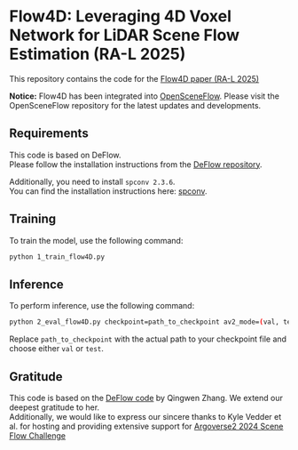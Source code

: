 # Flow4D: Leveraging 4D Voxel Network for LiDAR Scene Flow Estimation (RA-L 2025)

This repository contains the code for the [Flow4D paper (RA-L 2025)](https://ieeexplore.ieee.org/document/10887254)


**Notice:** Flow4D has been integrated into [OpenSceneFlow](https://github.com/KTH-RPL/OpenSceneFlow).
Please visit the OpenSceneFlow repository for the latest updates and developments.


## Requirements

This code is based on DeFlow. <br>
Please follow the installation instructions from the [DeFlow repository](https://github.com/KTH-RPL/DeFlow).

Additionally, you need to install `spconv 2.3.6`.<br>
You can find the installation instructions here: [spconv](https://github.com/traveller59/spconv).


## Training

To train the model, use the following command:

```bash
python 1_train_flow4D.py
```


## Inference

To perform inference, use the following command:

```bash
python 2_eval_flow4D.py checkpoint=path_to_checkpoint av2_mode=(val, test)
```

Replace `path_to_checkpoint` with the actual path to your checkpoint file and choose either `val` or `test`.


## Gratitude
This code is based on the [DeFlow code](https://github.com/KTH-RPL/DeFlow) by Qingwen Zhang.
We extend our deepest gratitude to her.<br>
Additionally, we would like to express our sincere thanks to Kyle Vedder et al. for hosting and providing extensive support for [Argoverse2 2024 Scene Flow Challenge](https://www.argoverse.org/sceneflow.html)


